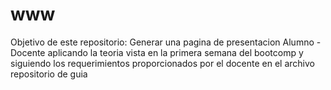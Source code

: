 # www
Objetivo de este repositorio: 
Generar una pagina de presentacion Alumno - Docente aplicando la teoria vista en la primera semana del bootcomp y siguiendo los requerimientos proporcionados por el docente en el archivo repositorio de guia